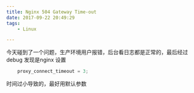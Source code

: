 ```yaml
---
title: Nginx 504 Gateway Time-out
date: 2017-09-22 20:49:29
tags:
	- Linux

---
```



今天碰到了一个问题，生产环境用户报错，后台看日志都是正常的，最后经过debug 发现是nginx 设置
``` Java
	proxy_connect_timeout = 3;
```	
时间过小导致的，最好用默认参数